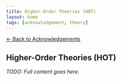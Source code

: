 ```yaml
---
title: Higher-Order Theories (HOT)
layout: home
tags: [acknowledgement, theory]
---
```


[← Back to Acknowledgements](../../acknowledgements)

## Higher-Order Theories (HOT)

_TODO: Full content goes here._
